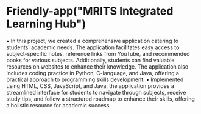 # Friendly-app("MRITS Integrated Learning Hub")
•	In this project, we created a comprehensive application catering to students' academic needs. The application facilitates easy access to subject-specific notes, reference links from YouTube, and recommended books for various subjects. Additionally, students can find valuable resources on websites to enhance their knowledge. The application also includes coding practice in Python, C-language, and Java, offering a practical approach to programming skills development. 
•	Implemented using HTML, CSS, JavaScript, and Java, the application provides a streamlined interface for students to navigate through subjects, receive study tips, and follow a structured roadmap to enhance their skills, offering a holistic resource for academic success.

